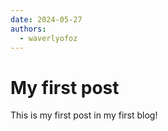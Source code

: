 ```yaml
---
date: 2024-05-27
authors:
  - waverlyofoz
---
```


# My first post

This is my first post in my first blog!
